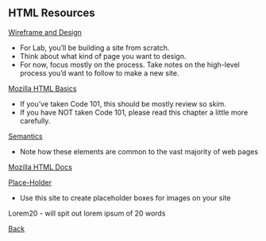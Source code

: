 ## HTML Resources ##

[Wireframe and Design](https://careerfoundry.com/en/blog/ux-design/how-to-create-your-first-wireframe/)
- For Lab, you’ll be building a site from scratch.
- Think about what kind of page you want to design.
- For now, focus mostly on the process. Take notes on the high-level process you’d want to follow to make a new site.

[Mozilla HTML Basics](https://developer.mozilla.org/en-US/docs/Learn/Getting_started_with_the_web/HTML_basics)
- If you’ve taken Code 101, this should be mostly review so skim.
- If you have NOT taken Code 101, please read this chapter a little more carefully.

[Semantics](https://developer.mozilla.org/en-US/docs/Glossary/Semantics)
- Note how these elements are common to the vast majority of web pages

[Mozilla HTML Docs](https://developer.mozilla.org/en-US/docs/Web/HTML)

[Place-Holder](https://place-hold.it/)
- Use this site to create placeholder boxes for images on your site

Lorem20 - will spit out lorem ipsum of 20 words


[Back](README.md)
